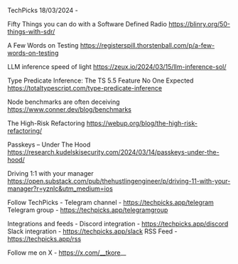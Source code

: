 TechPicks 18/03/2024 -

Fifty Things you can do with a Software Defined Radio
https://blinry.org/50-things-with-sdr/

A Few Words on Testing
https://registerspill.thorstenball.com/p/a-few-words-on-testing

LLM inference speed of light
https://zeux.io/2024/03/15/llm-inference-sol/

Type Predicate Inference: The TS 5.5 Feature No One Expected
https://totaltypescript.com/type-predicate-inference

Node benchmarks are often deceiving
https://www.conner.dev/blog/benchmarks

The High-Risk Refactoring
https://webup.org/blog/the-high-risk-refactoring/

Passkeys – Under The Hood
https://research.kudelskisecurity.com/2024/03/14/passkeys-under-the-hood/

Driving 1:1 with your manager
https://open.substack.com/pub/thehustlingengineer/p/driving-11-with-your-manager?r=yznlc&utm_medium=ios

Follow TechPicks -
Telegram channel - https://techpicks.app/telegram
Telegram group - https://techpicks.app/telegramgroup

Integrations and feeds -
Discord integration - https://techpicks.app/discord
Slack integration - https://techpicks.app/slack
RSS Feed - https://techpicks.app/rss

Follow me on X - https://x.com/__tkore__